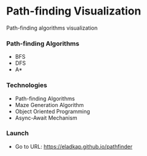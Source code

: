 # Path-finding Visualization

Path-finding algorithms visualization

### Path-finding Algorithms

- BFS
- DFS
- A\*

### Technologies

- Path-finding Algorithms
- Maze Generation Algorithm
- Object Oriented Programming
- Async-Await Mechanism

### Launch

- Go to URL: https://eladkap.github.io/pathfinder
